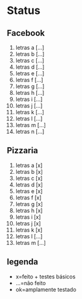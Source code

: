 # Status

## Facebook

1. letras a  [...]
2. letras b  [...]
3. letras c  [...]
4. letras d  [...]
5. letras e  [...]
6. letras f  [...]
7. letras g  [...]
8. letras h  [...]
9. letras i  [...]
10. letras j  [...]
11. letras k  [...]
12. letras l  [...]
13. letras m  [...]
14. letras n  [...]

## Pizzaria

1. letras a  [x]
2. letras b  [x]
3. letras c  [x]
4. letras d  [x]
5. letras e  [x]
6. letras f  [x]
7. letras g  [x]
8. letras h  [x]
9. letras i  [x]
10. letras j  [x]
11. letras k  [x]
12. letras l  [...]
13. letras m  [...]

## legenda

* x=feito + testes básicos
* ...=não feito
* ok=amplamente testado
